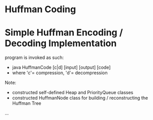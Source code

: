 # Huffman Coding
# Simple Huffman Encoding / Decoding Implementation

program is invoked as such:
- java HuffmanCode [c|d] [input] [output] [code]
- where 'c'= compression, 'd'= decompression

Note:
- constructed self-defined Heap and PriorityQueue classes
- constructed HuffmanNode class for building / reconstructing the Huffman Tree

...
